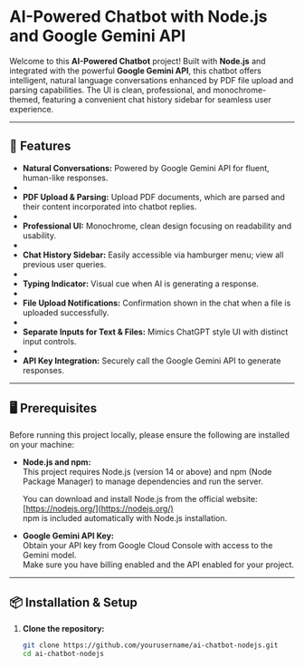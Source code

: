 # AI-Powered Chatbot with Node.js and Google Gemini API

Welcome to this **AI-Powered Chatbot** project! Built with **Node.js** and integrated with the powerful **Google Gemini API**, this chatbot offers intelligent, natural language conversations enhanced by PDF file upload and parsing capabilities. The UI is clean, professional, and monochrome-themed, featuring a convenient chat history sidebar for seamless user experience.

---

## 🚀 Features

- **Natural Conversations:** Powered by Google Gemini API for fluent, human-like responses.
- 
- **PDF Upload & Parsing:** Upload PDF documents, which are parsed and their content incorporated into chatbot replies.
- 
- **Professional UI:** Monochrome, clean design focusing on readability and usability.
- 
- **Chat History Sidebar:** Easily accessible via hamburger menu; view all previous user queries.
- 
- **Typing Indicator:** Visual cue when AI is generating a response.
- 
- **File Upload Notifications:** Confirmation shown in the chat when a file is uploaded successfully.
- 
- **Separate Inputs for Text & Files:** Mimics ChatGPT style UI with distinct input controls.
- 
- **API Key Integration:** Securely call the Google Gemini API to generate responses.

---

## 🖥️ Prerequisites

Before running this project locally, please ensure the following are installed on your machine:

- **Node.js and npm:**  
  This project requires Node.js (version 14 or above) and npm (Node Package Manager) to manage dependencies and run the server.

  You can download and install Node.js from the official website:  
  [https://nodejs.org/](https://nodejs.org/)  
  npm is included automatically with Node.js installation.

- **Google Gemini API Key:**  
  Obtain your API key from Google Cloud Console with access to the Gemini model.  
  Make sure you have billing enabled and the API enabled for your project.

---

## 📦 Installation & Setup

1. **Clone the repository:**

   ```bash
   git clone https://github.com/yourusername/ai-chatbot-nodejs.git
   cd ai-chatbot-nodejs
